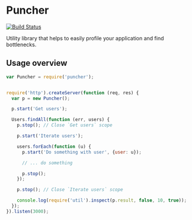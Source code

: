 Puncher
=======

[![Build Status](https://secure.travis-ci.org/nodeca/puncher.png)](http://travis-ci.org/nodeca/puncher)

Utility library that helps to easily profile your application and find
bottlenecks.


Usage overview
--------------

``` javascript
var Puncher = require('puncher');


require('http').createServer(function (req, res) {
  var p = new Puncher();

  p.start('Get users');

  Users.findAll(function (err, users) {
    p.stop(); // Close `Get users` scope

    p.start('Iterate users');

    users.forEach(function (u) {
      p.start('Do something with user', {user: u});

      // ... do something

      p.stop();
    });

    p.stop(); // Close `Iterate users` scope

    console.log(require('util').inspect(p.result, false, 10, true));
  });
}).listen(3000);
```
